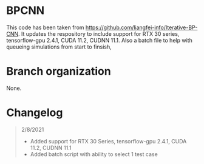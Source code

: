 # BPCNN
This code has been taken from https://github.com/liangfei-info/Iterative-BP-CNN. It updates the respository to include support for RTX 30 series, tensorflow-gpu 2.4.1, CUDA 11.2, CUDNN 11.1. Also a batch file to help with queueing simulations from start to finsish,

# Branch organization
None.

# Changelog
> 2/8/2021
> - Added support for RTX 30 Series, tensorflow-gpu 2.4.1, CUDA 11.2, CUDNN 11.1
> - Added batch script with ability to select 1 test case
